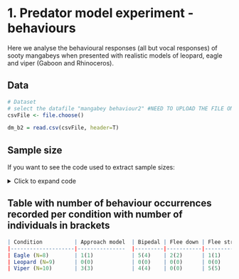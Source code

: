 # 1. Predator model experiment - behaviours
Here we analyse the behavioural responses (all but vocal responses) of sooty mangabeys when presented with realistic models of leopard, eagle and viper (Gaboon and Rhinoceros). 

## Data
```r
# Dataset
# select the datafile "mangabey behaviour2" #NEED TO UPLOAD THE FILE ONCE WITH ONLY RELEVANT COLUMNS
csvFile <- file.choose()

dm_b2 = read.csv(csvFile, header=T)
```

## Sample size
If you want to see the code used to extract sample sizes:
<details>
  <summary>Click to expand code</summary>

```r
# Number of individuals per condition
dm_b2 %>% 
  group_by(context_experiment) %>% 
  summarise(unique_ids = n_distinct(id))
  
# Table (wide format) with the number of occurrences  of behaviour per condition
dm_b2_summary <- dm_b2 %>% 
  filter(!is.na(behaviour3)) %>% 
  group_by(context_experiment, behaviour3) %>%
  summarise(occurrences = n(), .groups = "drop") %>%  
  pivot_wider(names_from = behaviour3, values_from = occurrences, values_fill = list(occurrences = 0))

# Table (long format) with the number of occurrences  of behaviour per condition and the number of individuals
dm_b2_summary2 <- dm_b2 %>%
  filter(!is.na(behaviour3)) %>% 
  group_by(context_experiment, behaviour3) %>%
  summarise(occurrences = n(), individuals = n_distinct(id), .groups = "drop")
 ```
</details> 

## Table with number of behaviour occurrences recorded per condition with number of individuals in brackets
```r
| Condition          | Approach model  | Bipedal | Flee down | Flee straight | Flee up | Move down | Move up | Tail  | Yawn |
|--------------------|---------------  |---------|-----------|-----------    |---------|---------  |------   |------ |------|
| Eagle (N=8)        | 1(1)            | 5(4)    | 2(2)      | 1(1)          | 2(2)    | 3(3)      | 1(1)    | 10(6) | 3(2) |
| Leopard (N=9)      | 0(0)            | 0(0)    | 0(0)      | 0(0)          | 9(9)    | 0(0)      | 1(1)    | 1(1)  | 0(0) |
| Viper (N=10)       | 3(3)            | 4(4)    | 0(0)      | 5(5)          | 4(4)    | 1(1)      | 5(5)    | 5(4)  | 0(0) |
```

